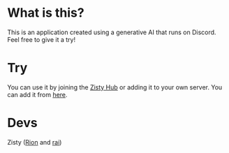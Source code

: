 # What is this?
This is an application created using a generative AI that runs on Discord. Feel free to give it a try!

# Try
You can use it by joining the [Zisty Hub](https://discord.gg/6BPfVm6cST) or adding it to your own server. You can add it from [here](https://discord.com/oauth2/authorize?client_id=1374103595015864331).

# Devs
Zisty ([Rion](https://github.com/ri0n-dev) and [rai](https://github.com/raicdev))
